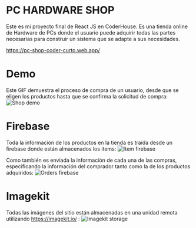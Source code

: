 # PC HARDWARE SHOP
Este es mi proyecto final de React JS en CoderHouse.
Es una tienda online de Hardware de PCs donde el usuario puede adquirir todas las partes necesarias para construir un sistema que se adapte a sus necesidades.

https://pc-shop-coder-curto.web.app/

# Demo
Este GIF demuestra el proceso de compra de un usuario, desde que se eligen los productos hasta que se confirma la solicitud de compra:
![Shop demo](https://user-images.githubusercontent.com/81186145/142066922-617bccc3-c52b-466f-932f-4d6e6f7082de.gif)

# Firebase
Toda la información de los productos en la tienda es traída desde un firebase donde están almacenados los items:
![Item firebase](https://ik.imagekit.io/kkfreeqob0t/React_Coder/items_qOD2JWUrm.png?updatedAt=1637098207283)

Como también es enviada la información de cada una de las compras, especificando la información del comprador tanto como la de los productos adquiridos:
![Orders firebase](https://ik.imagekit.io/kkfreeqob0t/React_Coder/orders_io9Eb-bmWIf.png?updatedAt=1637098207257)

# Imagekit
Todas las imágenes del sitio están almacenadas en una unidad remota utilizando https://imagekit.io/ :
![Imagekit storage](https://ik.imagekit.io/kkfreeqob0t/React_Coder/imagekit_JxY4uNK4C.png?updatedAt=1637098493224)

